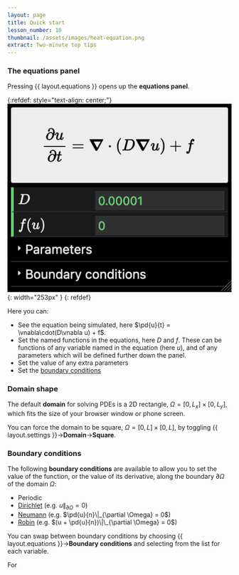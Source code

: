 ```yaml
---
layout: page
title: Quick start
lesson_number: 10
thumbnail: /assets/images/heat-equation.png
extract: Two-minute top tips
---
```


### The equations panel <a id='equations-panel'>
Pressing {{ layout.equations }} opens up the **equations panel**.

{:refdef: style="text-align: center;"}
![Under construction](/assets/images/equations-panel.png){: width="253px" }
{: refdef}

Here you can:
* See the equation being simulated, here $\pd{u}{t} = \vnabla\cdot(D\vnabla u) + f$.
* Set the named functions in the equations, here $D$ and $f$. These can be functions of any variable named in the equation (here $u$), and of any parameters which will be defined further down the panel.
* Set the value of any extra parameters
* Set the [boundary conditions](#boundary-conditions)

### Domain shape <a id='domain-shape'>

The default **domain** for solving PDEs is a 2D rectangle, $\Omega = [0,L_x]\times[0,L_y]$, which fits the size of your browser window or phone screen.

You can force the domain to be square, $\Omega = [0,L]\times[0,L]$, by toggling {{ layout.settings }}→**Domain**→**Square**.

### Boundary conditions <a id='boundary-conditions'>

The following **boundary conditions** are available to allow you to set the value of the function, or the value of its derivative, along the boundary $\partial \Omega$ of the domain $\Omega$:

* Periodic
* [Dirichlet](https://en.wikipedia.org/wiki/Dirichlet_boundary_condition) (e.g. $u\|_{\partial \Omega} = 0$)
* [Neumann](https://en.wikipedia.org/wiki/Neumann_boundary_condition) (e.g. $\pd{u}{n}\|_{\partial \Omega} = 0$)
* [Robin](https://en.wikipedia.org/wiki/Robin_boundary_condition) (e.g. $(u + \pd{u}{n})\|\_{\partial \Omega} = 0$)

You can swap between boundary conditions by choosing {{ layout.equations }}→**Boundary conditions** and selecting from the list for each variable.

For 


